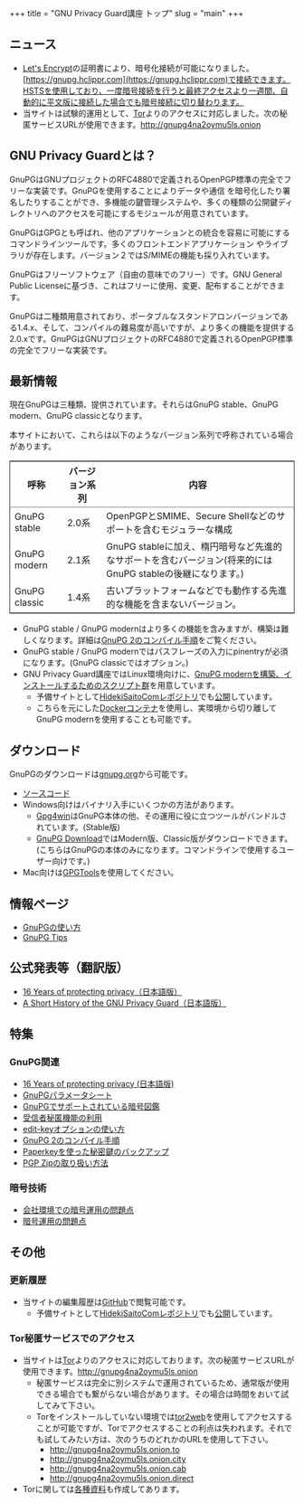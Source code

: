 +++
title = "GNU Privacy Guard講座 トップ"
slug = "main"
+++

## ニュース
* [Let's Encrypt](http://letsencrypt.org)の証明書により、暗号化接続が可能になりました。[https://gnupg.hclippr.com](https://gnupg.hclippr.com)で接続できます。HSTSを使用しており、一度暗号接続を行うと最終アクセスより一週間、自動的に平文版に接続した場合でも暗号接続に切り替わります。
* 当サイトは試験的運用として、[Tor](http://torproject.org)よりのアクセスに対応しました。次の秘匿サービスURLが使用できます。http://gnupg4na2oymu5ls.onion

## GNU Privacy Guardとは？

GnuPGはGNUプロジェクトのRFC4880で定義されるOpenPGP標準の完全でフリーな実装です。GnuPGを使用することによりデータや通信 を暗号化したり署名したりすることができ、多機能の鍵管理システムや、多くの種類の公開鍵ディレクトリへのアクセスを可能にするモジュールが用意されています。

GnuPGはGPGとも呼ばれ、他のアプリケーションとの統合を容易に可能にするコマンドラインツールです。多くのフロントエンドアプリケーション やライブラリが存在します。バージョン２ではS/MIMEの機能も採り入れています。

GnuPGはフリーソフトウェア（自由の意味でのフリー）です。GNU General Public Licenseに基づき、これはフリーに使用、変更、配布することができます。

GnuPGは二種類用意されており、ポータブルなスタンドアロンバージョンである1.4.x、そして、コンパイルの難易度が高いですが、より多くの機能を提供する2.0.xです。GnuPGはGNUプロジェクトのRFC4880で定義されるOpenPGP標準の完全でフリーな実装です。

## 最新情報

現在GnuPGは三種類、提供されています。それらはGnuPG stable、GnuPG modern、GnuPG classicとなります。

本サイトにおいて、これらは以下のようなバージョン系列で呼称されている場合があります。

<table border="2" cellspacing="0" cellpadding="6" rules="groups" frame="hsides">


<colgroup>
<col  class="left" />

<col  class="left" />

<col  class="left" />
</colgroup>
<thead>
<tr>
<th scope="col" class="left">呼称</th>
<th scope="col" class="left">バージョン系列</th>
<th scope="col" class="left">内容</th>
</tr>
</thead>

<tbody>
<tr>
<td class="left">GnuPG stable</td>
<td class="left">2.0系</td>
<td class="left">OpenPGPとSMIME、Secure Shellなどのサポートを含むモジュラーな構成</td>
</tr>


<tr>
<td class="left">GnuPG modern</td>
<td class="left">2.1系</td>
<td class="left">GnuPG stableに加え、楕円暗号など先進的なサポートを含むバージョン(将来的にはGnuPG stableの後継になります。)</td>
</tr>


<tr>
<td class="left">GnuPG classic</td>
<td class="left">1.4系</td>
<td class="left">古いプラットフォームなどでも動作する先進的な機能を含まないバージョン。</td>
</tr>
</tbody>
</table>

* GnuPG stable / GnuPG modernはより多くの機能を含みますが、構築は難しくなります。詳細は[GnuPG 2のコンパイル手順](/documents/gpg2compile)をご覧ください。
* GnuPG stable / GnuPG modernではパスフレーズの入力にpinentryが必須になります。(GnuPG classicではオプション。)
* GNU Privacy Guard講座ではLinux環境向けに、[GnuPG modernを構築、インストールするためのスクリプト群](https://github.com/hsaito/gnupg-buildkit)を用意しています。
  * 予備サイトとして[HidekiSaitoComレポジトリ](http://git.hidekisaito.com)でも[公開](http://git.hidekisaito.com/?p=gnupg-buildkit.git)しています。
  * こちらを元にした[Dockerコンテナ](https://hub.docker.com/r/hsaito/gnupg2/)を使用し、実環境から切り離してGnuPG modernを使用することも可能です。
 

## ダウンロード

GnuPGのダウンロードは[gnupg.org](http://gnupg.org/)から可能です。

* [ソースコード](http://gnupg.org/download/index.en.html)
* Windows向けはバイナリ入手にいくつかの方法があります。
  * [Gpg4win](http://gpg4win.org/)はGnuPG本体の他、その運用に役に立つツールがバンドルされています。(Stable版)
  * [GnuPG Download](https://gnupg.org/download/index.html)ではModern版、Classic版がダウンロードできます。(こちらはGnuPGの本体のみになります。コマンドラインで使用するユーザー向けです。)
* Mac向けは[GPGTools](https://gpgtools.org/)を使用してください。

## 情報ページ

* [GnuPGの使い方](/documents/howto)
* [GnuPG Tips](/documents/tips)

## 公式発表等（翻訳版）

* [16 Years of protecting privacy（日本語版）](/official/16th-announcement)
* [A Short History of the GNU Privacy Guard（日本語版）](/official/shorthist)

## 特集

### GnuPG関連

* [16 Years of protecting privacy (日本語版)](/official/16th-announcement)
* [GnuPGパラメータシート](/extra/parameter)
* [GnuPGでサポートされている暗号図鑑](/extra/sample)
* [受信者秘匿機能の利用](/documents/anonymous-recipients)
* [edit-keyオプションの使い方](/documents/editkey)
* [GnuPG 2のコンパイル手順](/documents/gpg2compile)
* [Paperkeyを使った秘密鍵のバックアップ](/documents/paperkey)
* [PGP Zipの取り扱い方法](/documents/pgpzip)

### 暗号技術

* [会社環境での暗号運用の問題点](/papers/company)
* [暗号運用の問題点](/papers/problem)

## その他

### 更新履歴
* 当サイトの編集履歴は[GitHub](https://github.com/hsaito/gnupg-kouza-page)で閲覧可能です。
  * 予備サイトとして[HidekiSaitoComレポジトリ](http://git.hidekisaito.com/)でも[公開](http://git.hidekisaito.com/?p=gnupg-kouza-page.git)しています。

### Tor秘匿サービスでのアクセス
* 当サイトは[Tor](http://torproject.org)よりのアクセスに対応しております。次の秘匿サービスURLが使用できます。http://gnupg4na2oymu5ls.onion
	* 秘匿サービスは完全に別システムで運用されているため、通常版が使用できる場合でも繋がらない場合があります。その場合は時間をおいて試してみて下さい。
	* Torをインストールしていない環境では[tor2web](https://onion.to/)を使用してアクセスすることが可能ですが、Torでアクセスすることの利点は失われます。それでも試してみたい方は、次のうちのどれかのURLを使用して下さい。
	  * http://gnupg4na2oymu5ls.onion.to
	  * http://gnupg4na2oymu5ls.onion.city
	  * http://gnupg4na2oymu5ls.onion.cab
	  * http://gnupg4na2oymu5ls.onion.direct
* Torに関しては[各種資料](https://ja.wiki.hidekisaito.com/wiki/Tor)も作成してあります。
